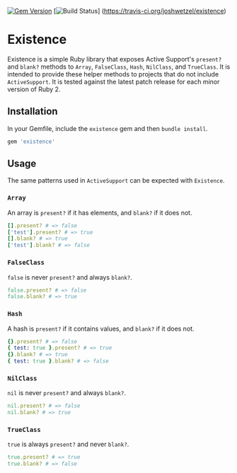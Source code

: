 [![Gem Version](https://badge.fury.io/rb/existence.svg)](https://badge.fury.io/rb/existence)
[![Build Status](https://travis-ci.org/joshwetzel/existence.svg?branch=master)]
  (https://travis-ci.org/joshwetzel/existence)

# Existence
Existence is a simple Ruby library that exposes Active Support's `present?` and `blank?` methods to `Array`,
`FalseClass`, `Hash`, `NilClass`, and `TrueClass`. It is intended to provide these helper methods to projects that do
not include `ActiveSupport`. It is tested against the latest patch release for each minor version of Ruby 2.

## Installation
In your Gemfile, include the `existence` gem and then `bundle install`.

```ruby
gem 'existence'
```

## Usage
The same patterns used in `ActiveSupport` can be expected with `Existence`.

### `Array`
An array is `present?` if it has elements, and `blank?` if it does not.

```ruby
[].present? # => false
['test'].present? # => true
[].blank? # => true
['test'].blank? # => false
```

### `FalseClass`
`false` is never `present?` and always `blank?`.

```ruby
false.present? # => false
false.blank? # => true
```

### `Hash`
A hash is `present?` if it contains values, and `blank?` if it does not.

```ruby
{}.present? # => false
{ test: true }.present? # => true
{}.blank? # => true
{ test: true }.blank? # => false
```

### `NilClass`
`nil` is never `present?` and always `blank?`.

```ruby
nil.present? # => false
nil.blank? # => true
```

### `TrueClass`
`true` is always `present?` and never `blank?`.

```ruby
true.present? # => true
true.blank? # => false
```
